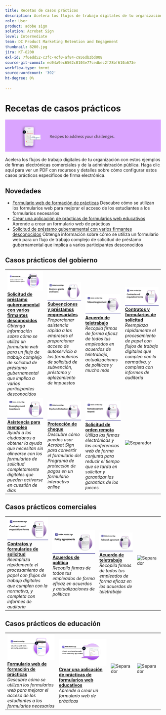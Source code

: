 ```yaml
---
title: Recetas de casos prácticos
description: Acelera los flujos de trabajo digitales de tu organización con estos ejemplos de firmas electrónicas comerciales y de la administración pública
role: User
product: adobe sign
solution: Acrobat Sign
level: Intermediate
team: DC Product Marketing Retention and Engagement
thumbnail: 8200.jpg
jira: KT-8200
exl-id: 7f6edd52-c3fc-4cf0-af84-c956db3bd008
source-git-commit: ed04a9ec6562c0104e77cedbec2f28bf610a673e
workflow-type: tm+mt
source-wordcount: '392'
ht-degree: 0%

---
```


# Recetas de casos prácticos

![Banner de caso de uso](../assets/Hero-Recipe.png)

Acelera los flujos de trabajo digitales de tu organización con estos ejemplos de firmas electrónicas comerciales y de la administración pública. Haga clic aquí para ver un PDF con recursos y detalles sobre cómo configurar estos casos prácticos específicos de firma electrónica.

## Novedades

* [Formulario web de formación de prácticas](usecase-edu-intern.md)
Descubre cómo se utilizan los formularios web para mejorar el acceso de los estudiantes a los formularios necesarios
* [Crear una aplicación de prácticas de formularios web educativos](usecase-edu-intern-create.md)
Aprende a crear un formulario web de prácticas
* [Solicitud de préstamo gubernamental con varios firmantes desconocidos](webform-multiple-signers.md)
Obtenga información sobre cómo se utiliza un formulario web para un flujo de trabajo complejo de solicitud de préstamo gubernamental que implica a varios participantes desconocidos

## Casos prácticos del gobierno

<table style="table-layout:fixed">
<tr>
  <td>
    <a href="webform-multiple-signers.md">
      <img alt="Solicitud de préstamo gubernamental con varios firmantes desconocidos" src="../assets/Web-form-unknown.png" />
    </a>
    <div>
    <a href="webform-multiple-signers.md"><strong>Solicitud de préstamo gubernamental con varios firmantes desconocidos</strong></a>
    </div>
    <em>Obtenga información sobre cómo se utiliza un formulario web para un flujo de trabajo complejo de solicitud de préstamo gubernamental que implica a varios participantes desconocidos</em>
    <br>
  </td> 
  <td>
    <a href="usecasegovgrants.md">
      <img alt="Subvenciones y préstamos empresariales" src="../assets/UC_Business.png" />
    </a>
    <div>
    <a href="usecasegovgrants.md"><strong>Subvenciones y préstamos empresariales</strong></a>
    </div>
    <em>Proporcionar asistencia rápida a las empresas al proporcionar acceso de autoservicio a los formularios de solicitud de subvención, préstamo y aplazamiento de impuestos</em>
    <br>
  </td> 
  <td>
    <a href="usecasegovtelework.md">
      <img alt="Acuerdo de teletrabajo" src="../assets/UC_MegasignR.png" />
    </a>
    <div>
    <a href="usecasegovtelework.md"><strong>Acuerdo de teletrabajo</strong></a>
    </div>
    <em>Recopila firmas de forma eficaz de todos tus empleados en acuerdos de teletrabajo, actualizaciones de políticas y mucho más</em>
    <br>
  </td>
  <td>
    <a href="usecasegovcontracts.md">
      <img alt="Contratos y formularios de solicitud" src="../assets/UC_WorkflowR.png" />
    </a>
    <div>
    <a href="usecasegovcontracts.md"><strong>Contratos y formularios de solicitud</strong></a>
    </div>
    <em>Reemplaza rápidamente el procesamiento de papel con flujos de trabajo digitales que cumplen con la normativa, y completa con informes de auditoría</em>
    <br>
  </td>
</tr>
<tr>
 <td>
    <a href="usecasegovreemployment.md">
      <img alt="Asistencia para reempleo" src="../assets/UC_WebformsR.png" />
    </a>
    <div>
    <a href="usecasegovreemployment.md"><strong>Asistencia para reempleo</strong></a>
    </div>
    <em>Ayuda a los ciudadanos a obtener la ayuda que necesitan sin alinearse con los formularios de solicitud completamente digitales que pueden activarse en cuestión de días</em>
    <br>
  </td>
  <td>
    <a href="usecasegovpaycheck.md">
      <img alt="Protección de cheque" src="../assets/UC_PaycheckProtectionR.png" />
    </a>
    <div>
    <a href="usecasegovpaycheck.md"><strong>Protección de cheque</strong></a>
    </div>
    <em>Descubre cómo puedes usar Acrobat Sign para convertir el formulario del Programa de protección de pagos en un formulario interactivo online</em>
    <br>
  </td>
  <td>
    <a href="usecasegovremote.md">
      <img alt="Solicitud de orden remota" src="../assets/UC_Remote_WarrantR.png" />
    </a>
    <div>
    <a href="usecasegovremote.md"><strong>Solicitud de orden remota</strong></a>
    </div>
    <em>Utiliza las firmas electrónicas y las conferencias web de forma conjunta para reducir el tiempo que se tarda en solicitar y garantizar las garantías de los jueces</em>
    <br>
  </td>
  <td>
    <img alt="Separador" src="../assets/Grayspacer.png" />
    <div>
    <br>
  </td>
</tr>
</table>

## Casos prácticos comerciales

<table style="table-layout:fixed">
<tr>
  <td>
    <a href="usecasecomcontracts.md">
      <img alt="Contratos y formularios de solicitud" src="../assets/UC_WorkflowR.png" />
    </a>
    <div>
    <a href="usecasecomcontracts.md"><strong>Contratos y formularios de solicitud</strong></a>
    </div>
    <em>Reemplaza rápidamente el procesamiento de papel con flujos de trabajo digitales que cumplen con la normativa, y completa con informes de auditoría</em>
    <br>
  </td> 
  <td>
    <a href="usecasecompolicy.md">
      <img alt="Acuerdos de política" src="../assets/UC_Policy.png" />
    </a>
    <div>
    <a href="usecasecompolicy.md"><strong>Acuerdos de política</strong></a>
    </div>
    <em>Recopila firmas de todos tus empleados de forma eficaz en acuerdos y actualizaciones de políticas</em>
    <br>
  </td>
  <td>
    <a href="usecasecomtelework.md">
      <img alt="Acuerdo de teletrabajo" src="../assets/UC_MegasignR.png" />
    </a>
    <div>
    <a href="usecasecomtelework.md"><strong>Acuerdo de teletrabajo</strong></a>
    </div>
    <em>Recopila firmas de todos tus empleados de forma eficaz en los acuerdos de teletrabajo</em>
    <br>
  </td>
  <td>
    <img alt="Separador" src="../assets/Whitespacer.png" />
    <div>
    <br>
  </td>
</tr>
</table>

## Casos prácticos de educación

<table style="table-layout:fixed">
<tr>
  <td>
    <a href="usecase-edu-intern.md">
      <img alt="Formulario web de formación de prácticas" src="../assets/Webform-internship.png" />
    </a>
    <div>
    <a href="usecase-edu-intern.md"><strong>Formulario web de formación de prácticas</strong></a>
    </div>
    <em>Descubre cómo se utilizan los formularios web para mejorar el acceso de los estudiantes a los formularios necesarios</em>
    <br>
  </td> 
  <td>
    <a href="usecase-edu-intern-create.md">
      <img alt="Crear una aplicación de prácticas de formularios web educativos" src="../assets/Webform-internship-create.png" />
    </a>
    <div>
    <a href="usecase-edu-intern-create.md"><strong>Crear una aplicación de prácticas de formularios web educativos</strong></a>
    </div>
    <em>Aprende a crear un formulario web de prácticas</em>
    <br>
  </td> 
  <td>
    <img alt="Separador" src="../assets/Whitespacer.png" />
    <div>
    <br>
  </td>
  <td>
    <img alt="Separador" src="../assets/Whitespacer.png" />
    <div>
    <br>
  </td>
</tr>
</table>

